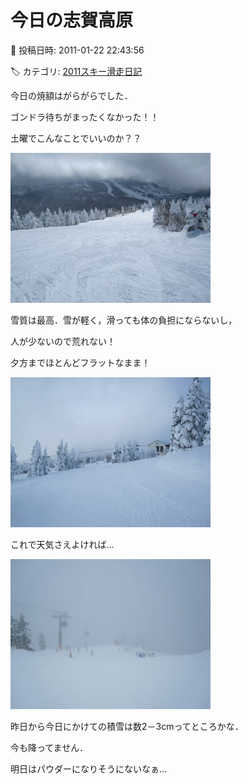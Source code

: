 # 今日の志賀高原

📅 投稿日時: 2011-01-22 22:43:56

🏷️ カテゴリ: [2011スキー滑走日記](ca488c98cfb9169941c3e73770dcefb56.md)

今日の焼額はがらがらでした．


ゴンドラ待ちがまったくなかった！！


土曜でこんなことでいいのか？？




![139e8e7ea92fbdd3c624f3cdf7ed15a3.jpg](images/139e8e7ea92fbdd3c624f3cdf7ed15a3.jpg)







雪質は最高．雪が軽く，滑っても体の負担にならないし，


人が少ないので荒れない！


夕方までほとんどフラットなまま！




![d9fc63f2bbe5127617d85a533cc9620c.jpg](images/d9fc63f2bbe5127617d85a533cc9620c.jpg)







これで天気さえよければ…




![1dc65c3253f2f24f1b579cbee5cd2da5.jpg](images/1dc65c3253f2f24f1b579cbee5cd2da5.jpg)







昨日から今日にかけての積雪は数2－3cmってところかな．


今も降ってません．


明日はパウダーになりそうにないなぁ…
